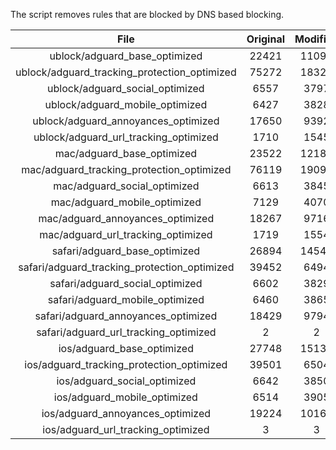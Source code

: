 The script removes rules that are blocked by DNS based blocking.


| File | Original | Modified |
|:----:|:-----:|:-----:|
| ublock/adguard_base_optimized | 22421 | 11091 |
| ublock/adguard_tracking_protection_optimized | 75272 | 18323 |
| ublock/adguard_social_optimized | 6557 | 3797 |
| ublock/adguard_mobile_optimized | 6427 | 3828 |
| ublock/adguard_annoyances_optimized | 17650 | 9392 |
| ublock/adguard_url_tracking_optimized | 1710 | 1545 |
| mac/adguard_base_optimized | 23522 | 12180 |
| mac/adguard_tracking_protection_optimized | 76119 | 19096 |
| mac/adguard_social_optimized | 6613 | 3845 |
| mac/adguard_mobile_optimized | 7129 | 4070 |
| mac/adguard_annoyances_optimized | 18267 | 9716 |
| mac/adguard_url_tracking_optimized | 1719 | 1554 |
| safari/adguard_base_optimized | 26894 | 14544 |
| safari/adguard_tracking_protection_optimized | 39452 | 6494 |
| safari/adguard_social_optimized | 6602 | 3829 |
| safari/adguard_mobile_optimized | 6460 | 3865 |
| safari/adguard_annoyances_optimized | 18429 | 9794 |
| safari/adguard_url_tracking_optimized | 2 | 2 |
| ios/adguard_base_optimized | 27748 | 15131 |
| ios/adguard_tracking_protection_optimized | 39501 | 6504 |
| ios/adguard_social_optimized | 6642 | 3850 |
| ios/adguard_mobile_optimized | 6514 | 3905 |
| ios/adguard_annoyances_optimized | 19224 | 10166 |
| ios/adguard_url_tracking_optimized | 3 | 3 |